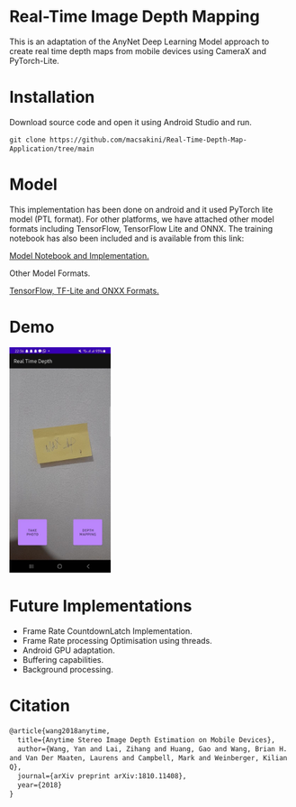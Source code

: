# Real-Time Image Depth Mapping

This is an adaptation of the AnyNet Deep Learning Model approach to create real time depth maps from mobile devices using CameraX and PyTorch-Lite.


# Installation

Download source code and open it using Android Studio and run.

```
git clone https://github.com/macsakini/Real-Time-Depth-Map-Application/tree/main
``` 

# Model

This implementation has been done on android and it used PyTorch lite model (PTL format). For other platforms, we have attached other model formats including TensorFlow, TensorFlow Lite and ONNX. The training notebook has also been included and is available from this link:

[Model Notebook and Implementation.](https://github.com/macsakini/Real-Time-Image-Depth-Mapping/blob/main/ptlmodel.ipynb)

Other Model Formats.

[TensorFlow, TF-Lite and ONXX Formats.](https://github.com/macsakini/Real-Time-Depth-Map-Application/tree/main/models)


# Demo

<img src="https://github.com/macsakini/Real-Time-Depth-Map-Application/blob/main/screenshots/ss1.jpeg?raw=true" alt="drawing" height="400"/>


# Future Implementations

- Frame Rate CountdownLatch Implementation.
- Frame Rate processing Optimisation using threads.
- Android GPU adaptation.
- Buffering capabilities.
- Background processing.

# Citation
```
@article{wang2018anytime,
  title={Anytime Stereo Image Depth Estimation on Mobile Devices},
  author={Wang, Yan and Lai, Zihang and Huang, Gao and Wang, Brian H. and Van Der Maaten, Laurens and Campbell, Mark and Weinberger, Kilian Q},
  journal={arXiv preprint arXiv:1810.11408},
  year={2018}
}
```